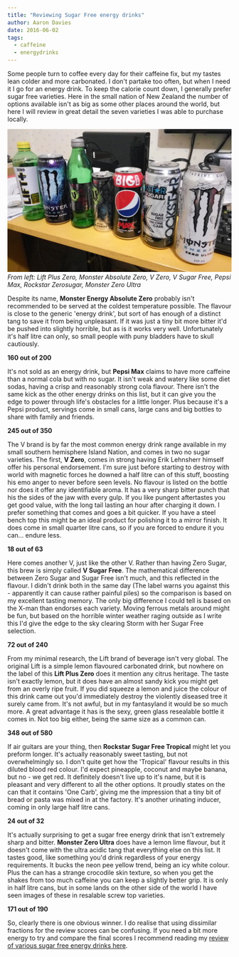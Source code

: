 ```yaml
---
title: "Reviewing Sugar Free energy drinks"
author: Aaron Davies
date: 2016-06-02
tags:
  - caffeine
  - energydrinks
---
```


Some people turn to coffee every day for their caffeine fix, but my tastes lean colder and more carbonated. I don't partake too often, but when I need it I go for an energy drink. To keep the calorie count down, I generally prefer sugar free varieties. Here in the small nation of New Zealand the number of options available isn't as big as some other places around the world, but here I will review in great detail the seven varieties I was able to purchase locally.

[![From left: Lift Plus Zero, Monster Absolute Zero, V Zero, V Sugar Free, Pepsi Max, Rockstar Zerosugar, Monster Zero Ultra](/media/images/blog/drinkies.jpg)](/media/images/blog/drinkies.jpg)
_From left: Lift Plus Zero, Monster Absolute Zero, V Zero, V Sugar Free, Pepsi Max, Rockstar Zerosugar, Monster Zero Ultra_

Despite its name, **Monster Energy Absolute Zero** probably isn't recommended to be served at the coldest temperature possible. The flavour is close to the generic 'energy drink', but sort of has enough of a distinct tang to save it from being unpleasant. If it was just a tiny bit more bitter it'd be pushed into slightly horrible, but as is it works very well. Unfortunately it's half litre can only, so small people with puny bladders have to skull cautiously.

**160 out of 200**

It's not sold as an energy drink, but **Pepsi Max** claims to have more caffeine than a normal cola but with no sugar. It isn't weak and watery like some diet sodas, having a crisp and reasonably strong cola flavour. There isn't the same kick as the other energy drinks on this list, but it can give you the edge to power through life's obstacles for a little longer. Plus because it's a Pepsi product, servings come in small cans, large cans and big bottles to share with family and friends.

**245 out of 350**

The V brand is by far the most common energy drink range available in my small southern hemisphere Island Nation, and comes in two no sugar varieties. The first, **V Zero**, comes in strong having Erik Lehnsherr himself offer his personal endorsement. I'm sure just before starting to destroy with world with magnetic forces he downed a half litre can of this stuff, boosting his emo anger to never before seen levels. No flavour is listed on the bottle nor does it offer any identifiable aroma. It has a very sharp bitter punch that his the sides of the jaw with every gulp. If you like pungent aftertastes you get good value, with the long tail lasting an hour after charging it down. I prefer something that comes and goes a bit quicker. If you have a steel bench top this might be an ideal product for polishing it to a mirror finish. It does come in small quarter litre cans, so if you are forced to endure it you can... endure less.

**18 out of 63**

Here comes another V, just like the other V. Rather than having Zero Sugar, this brew is simply called **V Sugar Free**. The mathematical difference between Zero Sugar and Sugar Free isn't much, and this reflected in the flavour. I didn't drink both in the same day (The label warns you against this - apparently it can cause rather painful piles) so the comparison is based on my excellent tasting memory. The only big difference I could tell is based on the X-man than endorses each variety. Moving ferrous metals around might be fun, but based on the horrible winter weather raging outside as I write this I'd give the edge to the sky clearing Storm with her Sugar Free selection.

**72 out of 240**

From my minimal research, the Lift brand of beverage isn't very global. The original Lift is a simple lemon flavoured carbonated drink, but nowhere on the label of this **Lift Plus Zero** does it mention any citrus heritage. The taste isn't exactly lemon, but it does have an almost sandy kick you might get from an overly ripe fruit. If you did squeeze a lemon and juice the colour of this drink came out you'd immediately destroy the violently diseased tree it surely came from. It's not awful, but in my fantasyland it would be so much more. A great advantage it has is the sexy, green glass resealable bottle it comes in. Not too big either, being the same size as a common can.

**348 out of 580**

If air guitars are your thing, then **Rockstar Sugar Free Tropical** might let you preform longer. It's actually reasonably sweet tasting, but not overwhelmingly so. I don't quite get how the 'Tropical' flavour results in this diluted blood red colour. I'd expect pineapple, coconut and maybe banana, but no - we get red. It definitely doesn't live up to it's name, but it is pleasant and very different to all the other options. It proudly states on the can that it contains 'One Carb', giving me the impression that a tiny bit of bread or pasta was mixed in at the factory. It's another urinating inducer, coming in only large half litre cans.

**24 out of 32**

It's actually surprising to get a sugar free energy drink that isn't extremely sharp and bitter. **Monster Zero Ultra** does have a lemon lime flavour, but it doesn't come with the ultra acidic tang that everything else on this list. It tastes good, like something you'd drink regardless of your energy requirements. It bucks the neon pee yellow trend, being an icy white colour. Plus the can has a strange crocodile skin texture, so when you get the shakes from too much caffeine you can keep a slightly better grip. It is only in half litre cans, but in some lands on the other side of the world I have seen images of these in resalable screw top varieties.

**171 out of 190**

So, clearly there is one obvious winner. I do realise that using dissimilar fractions for the review scores can be confusing. If you need a bit more energy to try and compare the final scores I recommend reading my [review of various sugar free energy drinks here](blog/2016/06/02/reviewing-sugar-free-energy-drinks/).

